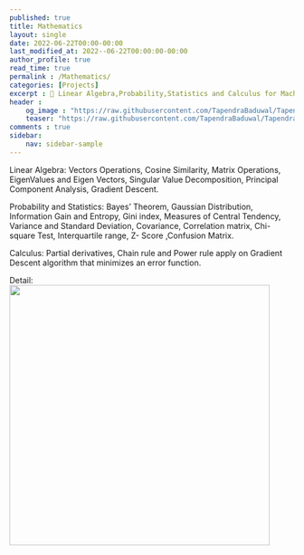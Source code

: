 ```yaml
---
published: true
title: Mathematics
layout: single
date: 2022-06-22T00:00-00:00
last_modified_at: 2022--06-22T00:00:00-00:00
author_profile: true
read_time: true
permalink : /Mathematics/
categories: [Projects]
excerpt : 📝 Linear Algebra,Probability,Statistics and Calculus for Machine Learning.
header :
    og_image : "https://raw.githubusercontent.com/TapendraBaduwal/TapendraBaduwal.github.io/master/images/math.png"
    teaser: "https://raw.githubusercontent.com/TapendraBaduwal/TapendraBaduwal.github.io/master/images/math.png"
comments : true
sidebar:
    nav: sidebar-sample
---
```


Linear Algebra: Vectors Operations, Cosine Similarity, Matrix Operations, EigenValues and Eigen Vectors, Singular Value
Decomposition, Principal Component Analysis, Gradient Descent.

Probability and Statistics: Bayes’ Theorem, Gaussian Distribution, Information Gain and Entropy, Gini index, Measures of
Central Tendency, Variance and Standard Deviation, Covariance, Correlation matrix, Chi-square Test, Interquartile range,
Z- Score ,Confusion Matrix.

Calculus: Partial derivatives, Chain rule and Power rule apply on Gradient Descent algorithm that minimizes an error
function.

Detail:
<a href="https://github.com/TapendraBaduwal/Mathematics"><img src="https://github-link-card.s3.ap-northeast-1.amazonaws.com/TapendraBaduwal/Mathematics.png" width="460px"></a>
